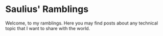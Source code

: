# Saulius' Ramblings
Welcome, to my ramblings.
Here you may find posts about any technical topic that I want to share with the world.
